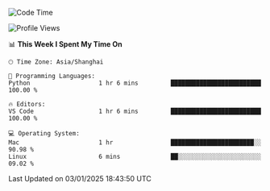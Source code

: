 <!--START_SECTION:waka-->
![Code Time](http://img.shields.io/badge/Code%20Time-525%20hrs%2038%20mins-blue)

![Profile Views](http://img.shields.io/badge/Profile%20Views-1-blue)

📊 **This Week I Spent My Time On** 

```text
🕑︎ Time Zone: Asia/Shanghai

💬 Programming Languages: 
Python                   1 hr 6 mins         █████████████████████████   100.00 % 

🔥 Editors: 
VS Code                  1 hr 6 mins         █████████████████████████   100.00 % 

💻 Operating System: 
Mac                      1 hr                ███████████████████████░░   90.98 % 
Linux                    6 mins              ██░░░░░░░░░░░░░░░░░░░░░░░   09.02 % 
```


 Last Updated on 03/01/2025 18:43:50 UTC
<!--END_SECTION:waka-->

